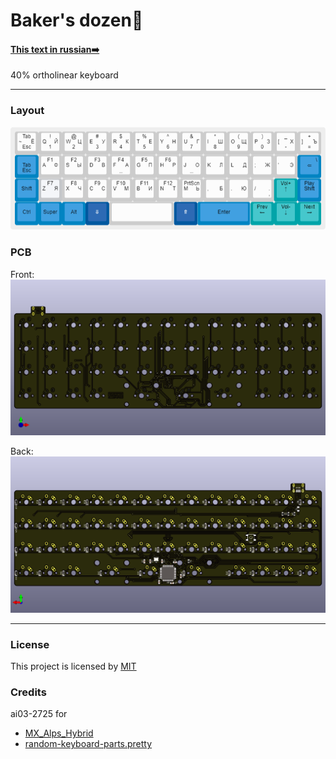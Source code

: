 # Baker's dozen👻
#### [This text in russian➡️](https://github.com/MaxScame/Bakers-dozen/blob/master/README_RU.md)

40% ortholinear keyboard

---
### Layout

![Keeb-layout](https://github.com/MaxScame/Bakers-dozen/blob/master/Layout.png "Default layout")

### PCB

Front:
![PCB-Front](https://github.com/MaxScame/Bakers-dozen/blob/master/PCB/Images/Bakers-dozen-front.png "Front side")

Back:
![PCB-Back](https://github.com/MaxScame/Bakers-dozen/blob/master/PCB/Images/Bakers-dozen-back.png "Back side")

---
### License
This project is licensed by [MIT](https://github.com/MaxScame/Bakers-dozen/blob/master/LICENSE)

### Credits
ai03-2725 for
- [MX_Alps_Hybrid](https://github.com/ai03-2725/MX_Alps_Hybrid)
- [random-keyboard-parts.pretty](https://github.com/ai03-2725/random-keyboard-parts.pretty)
